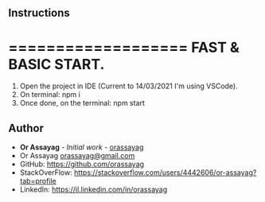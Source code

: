 ## Instructions

===================
FAST & BASIC START.
===================
1. Open the project in IDE (Current to 14/03/2021 I'm using VSCode).
2. On terminal: npm i
3. Once done, on the terminal: npm start

## Author

* **Or Assayag** - *Initial work* - [orassayag](https://github.com/orassayag)
* Or Assayag <orassayag@gmail.com>
* GitHub: https://github.com/orassayag
* StackOverFlow: https://stackoverflow.com/users/4442606/or-assayag?tab=profile
* LinkedIn: https://il.linkedin.com/in/orassayag
